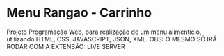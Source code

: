 # Menu Rangao - Carrinho
 Projeto Programação Web, para realização de um menu alimenticio, utilizando HTML, CSS, JAVASCRIPT, JSON, XML.
 OBS: O MESMO SÓ IRÁ RODAR COM A EXTENSÃO: LIVE SERVER